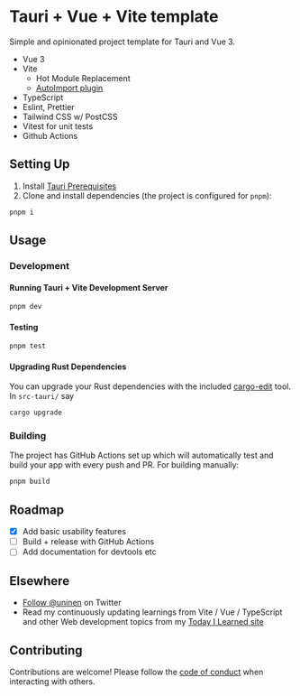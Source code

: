 # Tauri + Vue + Vite template

Simple and opinionated project template for Tauri and Vue 3.

- Vue 3
- Vite
  - Hot Module Replacement
  - [AutoImport plugin](https://github.com/antfu/unplugin-auto-import)
- TypeScript
- Eslint, Prettier
- Tailwind CSS w/ PostCSS
- Vitest for unit tests
- Github Actions

## Setting Up

1. Install [Tauri Prerequisites](https://tauri.studio/v1/guides/getting-started/prerequisites)
2. Clone and install dependencies (the project is configured for `pnpm`):

```sh
pnpm i
```

## Usage

### Development

#### Running Tauri + Vite Development Server

```sh
pnpm dev
```

#### Testing

```sh
pnpm test
```

#### Upgrading Rust Dependencies

You can upgrade your Rust dependencies with the included [cargo-edit](https://github.com/killercup/cargo-edit) tool. In `src-tauri/` say

```sh
cargo upgrade
```

### Building

The project has GitHub Actions set up which will automatically test and build your app with every push and PR. For building manually:

```sh
pnpm build
```

## Roadmap

- [x] Add basic usability features
- [ ] Build + release with GitHub Actions
- [ ] Add documentation for devtools etc

## Elsewhere

- [Follow @uninen](https://twitter.com/uninen) on Twitter
- Read my continuously updating learnings from Vite / Vue / TypeScript and other Web development topics from my [Today I Learned site](https://til.unessa.net/)

## Contributing

Contributions are welcome! Please follow the [code of conduct](./CODE_OF_CONDUCT.md) when interacting with others.
